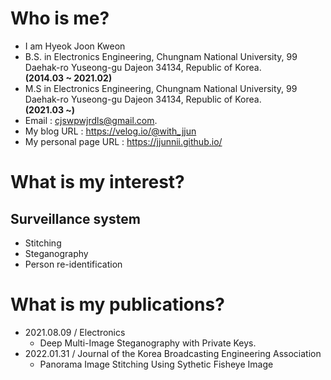 # Who is me?
* I am Hyeok Joon Kweon
* B.S. in Electronics Engineering, Chungnam National University, 99 Daehak-ro Yuseong-gu Dajeon 34134, Republic of Korea.  
**(2014.03 ~ 2021.02)**
* M.S in Electronics Engineering, Chungnam National University, 99 Daehak-ro Yuseong-gu Dajeon 34134, Republic of Korea.  
**(2021.03 ~)**
* Email : <cjswpwjrdls@gmail.com>.
* My blog URL : <https://velog.io/@with_jjun>
* My personal page URL : <https://jjunnii.github.io/>

# What is my interest?
## Surveillance system
* Stitching
* Steganography
* Person re-identification
# What is my publications?
* 2021.08.09 / Electronics
    * Deep Multi-Image Steganography with Private Keys.
* 2022.01.31 / Journal of the Korea Broadcasting Engineering Association
    * Panorama Image Stitching Using Sythetic Fisheye Image

